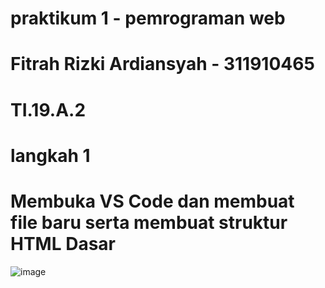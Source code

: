 # praktikum 1 - pemrograman web

# Fitrah Rizki Ardiansyah - 311910465
# TI.19.A.2
# langkah 1
# Membuka VS Code dan membuat file baru serta membuat struktur HTML Dasar
![image](https://user-images.githubusercontent.com/56240954/112930683-f5a58080-9144-11eb-9cfc-d38f8f0ef6c6.png)
